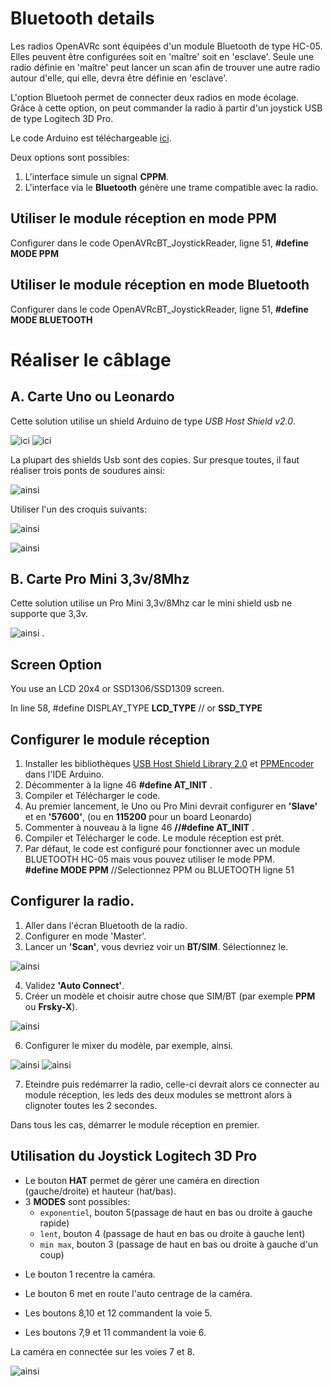 # Bluetooth details
Les radios OpenAVRc sont équipées d'un module Bluetooth de type HC-05.
Elles peuvent être configurées soit en 'maître' soit en 'esclave'.
Seule une radio définie en 'maître' peut lancer un scan afin de trouver une autre radio autour d'elle, qui elle, devra être définie en 'esclave'.

L'option Bluetooh permet de connecter deux radios en mode écolage.
Grâce à cette option, on peut commander la radio à partir d'un joystick USB de type Logitech 3D Pro.

Le code Arduino est téléchargeable [ici](https://github.com/Ingwie/OpenAVRc_Hw/tree/V3/Bluetooth/OpenAVRcBT_JoystickReader/OpenAVRcBT_JoystickReader.ino).

Deux options sont possibles:
1. L'interface simule un signal **CPPM**.
2. L'interface via le **Bluetooth** génère une trame compatible avec la radio.
 

## Utiliser le module réception en mode PPM
 Configurer dans le code OpenAVRcBT_JoystickReader, ligne 51,  **#define MODE PPM**

## Utiliser le module réception en mode Bluetooth
 Configurer dans le code OpenAVRcBT_JoystickReader, ligne 51,  **#define MODE BLUETOOTH**
 
# Réaliser le câblage

## A. Carte Uno ou Leonardo

Cette solution utilise un shield Arduino de type *USB Host Shield v2.0*.

![ici](https://github.com/Ingwie/OpenAVRc_Hw/blob/V3/Bluetooth/OpenAVRcBT_JoystickReader/UsbHostShieldv2.0.jpg)     ![ici](https://github.com/Ingwie/OpenAVRc_Hw/blob/V3/Bluetooth/OpenAVRcBT_JoystickReader/UsbHostShield&Uno.jpg)

La plupart des shields Usb sont des copies. Sur presque toutes, il faut réaliser trois ponts de soudures ainsi:

![ainsi](https://github.com/Ingwie/OpenAVRc_Hw/blob/V3/Bluetooth/OpenAVRcBT_JoystickReader/UsbHostShield_link.jpg)

Utiliser l'un des croquis suivants:

![ainsi](https://github.com/Ingwie/OpenAVRc_Hw/blob/V3/Bluetooth/OpenAVRcBT_JoystickReader/BTSIMUno.jpg)

![ainsi](https://github.com/Ingwie/OpenAVRc_Hw/blob/V3/Bluetooth/OpenAVRcBT_JoystickReader/BTSIMLeonardo.jpg)

## B. Carte Pro Mini 3,3v/8Mhz

Cette solution utilise un Pro Mini 3,3v/8Mhz car le mini shield usb ne supporte que 3,3v.

![ainsi](https://github.com/Ingwie/OpenAVRc_Hw/blob/V3/Bluetooth/OpenAVRcBT_JoystickReader/BTSIMProMini.jpg) .

## Screen Option

You use an LCD 20x4 or SSD1306/SSD1309 screen.

In line 58, #define DISPLAY_TYPE **LCD_TYPE** // or **SSD_TYPE**

## Configurer le module réception
1. Installer les bibliothèques [USB Host Shield Library 2.0](https://www.arduinolibraries.info/libraries/usb-host-shield-library-2-0) et [PPMEncoder](https://github.com/schinken/PPMEncoder) dans l'IDE Arduino.
2. Décommenter à la ligne 46 **#define AT_INIT** .
3. Compiler et Télécharger le code.
4. Au premier lancement, le Uno ou Pro Mini devrait configurer en **'Slave'** et en **'57600'**, (ou en **115200** pour un board Leonardo)
5. Commenter à nouveau à la ligne 46  **//#define AT_INIT** .
6. Compiler et Télécharger le code. Le module réception est prét.
7. Par défaut, le code est configuré pour fonctionner avec un module BLUETOOTH HC-05 mais vous pouvez utiliser le mode PPM.  
 **#define MODE PPM** //Selectionnez PPM ou BLUETOOTH ligne 51

## Configurer la radio.
1. Aller dans l'écran Bluetooth de la radio.
2. Configurer en mode 'Master'.
3. Lancer un **'Scan'**, vous devriez voir un **BT/SIM**.  Sélectionnez le.

![ainsi](https://github.com/Ingwie/OpenAVRc_Hw/blob/V3/Bluetooth/OpenAVRcBT_JoystickReader/BTScanResult.jpg)

4. Validez **'Auto Connect'**.
5. Créer un modèle et choisir autre chose que SIM/BT (par exemple **PPM** ou **Frsky-X**).

![ainsi](https://github.com/Ingwie/OpenAVRc_Hw/blob/V3/Bluetooth/OpenAVRcBT_JoystickReader/model.jpg)

6. Configurer le mixer du modèle, par exemple, ainsi.

![ainsi](https://github.com/Ingwie/OpenAVRc_Hw/blob/V3/Bluetooth/OpenAVRcBT_JoystickReader/mixer.jpg)   ![ainsi](https://github.com/Ingwie/OpenAVRc_Hw/blob/V3/Bluetooth/OpenAVRcBT_JoystickReader/mixer2.jpg)

7. Eteindre puis redémarrer la radio, celle-ci devrait alors ce connecter au module réception, les leds des deux modules se mettront alors à clignoter toutes les 2 secondes.

Dans tous les cas, démarrer le module réception en premier.

## Utilisation du Joystick Logitech 3D Pro
- Le bouton **HAT** permet de gérer une caméra en direction (gauche/droite) et hauteur (hat/bas).  
- 3 **MODES** sont possibles:  
  * `exponentiel`, bouton 5(passage de haut en bas ou droite à gauche rapide)  
  * `lent`, bouton 4 (passage de haut en bas ou droite à gauche lent)  
  * `min max`, bouton 3  (passage de haut en bas ou droite à gauche d'un coup)  

* Le bouton 1 recentre la caméra.  
* Le bouton 6 met en route l'auto centrage de la caméra. 

* Les boutons 8,10 et 12 commandent la voie 5.
* Les boutons 7,9 et 11 commandent la voie 6. 

La caméra en connectée sur les voies 7 et 8.

![ainsi](https://github.com/Ingwie/OpenAVRc_Hw/blob/V3/Bluetooth/OpenAVRcBT_JoystickReader/LE3DP_ButtonsMapping.jpg)







